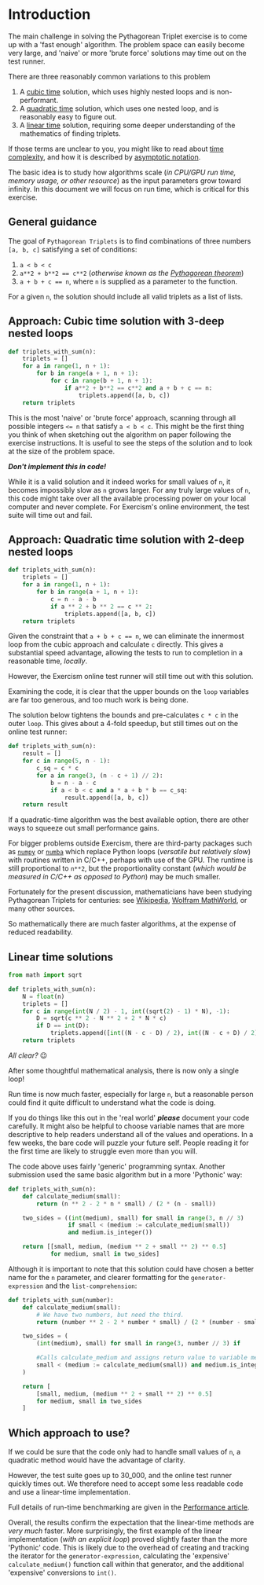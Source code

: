 # Introduction

The main challenge in solving the Pythagorean Triplet exercise is to come up with a 'fast enough' algorithm.
The problem space can easily become very large, and 'naive' or more 'brute force' solutions may time out on the test runner.

There are three reasonably common variations to this problem
1.  A [cubic time][approaches-cubic] solution, which uses highly nested loops and is non-performant.
2.  A [quadratic time][approaches-quadratic] solution, which uses one nested loop, and is reasonably easy to figure out.
3.  A [linear time][approaches-linear] solution, requiring some deeper understanding of the mathematics of finding triplets.


If those terms are unclear to you, you might like to read about [time complexity][time-complexity], and how it is  described by [asymptotic notation][asymptotic-notation].

The basic idea is to study how algorithms scale (_in CPU/GPU run time, memory usage, or other resource_) as the input parameters grow toward infinity.
In this document we will focus on run time, which is critical for this exercise.


## General guidance

The goal of `Pythagorean Triplets` is to find combinations of three numbers `[a, b, c]` satisfying a set of conditions:

1. `a < b < c`
2. `a**2 + b**2 == c**2` (_otherwise known as the [Pythagorean theorem][Pythagorean-theorem]_)
3. `a + b + c == n`, where `n` is supplied as a parameter to the function.

For a given `n`, the solution should include all valid triplets as a list of lists.


## Approach: Cubic time solution with 3-deep nested loops

```python
def triplets_with_sum(n):
    triplets = []
    for a in range(1, n + 1):
        for b in range(a + 1, n + 1):
            for c in range(b + 1, n + 1):
                if a**2 + b**2 == c**2 and a + b + c == n:
                    triplets.append([a, b, c])
    return triplets
```

This is the most 'naive' or 'brute force' approach, scanning through all possible integers `<= n` that satisfy `a < b < c`.
This might be the first thing you think of when sketching out the algorithm on paper following the exercise instructions.
It is useful to see the steps of the solution and to look at the size of the problem space.

***Don't implement this in code!***

While it is a valid solution and it indeed works for small values of `n`, it becomes impossibly slow as `n` grows larger.
For any truly large values of `n`, this code might take over all the available processing power on your local computer and never complete.
For Exercism's online environment, the test suite will time out and fail.


## Approach: Quadratic time solution with 2-deep nested loops

```python
def triplets_with_sum(n):
    triplets = []
    for a in range(1, n + 1):
        for b in range(a + 1, n + 1):
            c = n - a - b
            if a ** 2 + b ** 2 == c ** 2:
                triplets.append([a, b, c])
    return triplets
```

Given the constraint that `a + b + c == n`, we can eliminate the innermost loop from the cubic approach and calculate `c` directly.
This gives a substantial speed advantage, allowing the tests to run to completion in a reasonable time, _locally_.

However, the Exercism online test runner will still time out with this solution.

Examining the code, it is clear that the upper bounds on the `loop` variables are far too generous, and too much work is being done.


The solution below tightens the bounds and pre-calculates `c * c` in the outer `loop`.
This gives about a 4-fold speedup, but still times out on the online test runner:


```python
def triplets_with_sum(n):
    result = []
    for c in range(5, n - 1):
        c_sq = c * c
        for a in range(3, (n - c + 1) // 2):
            b = n - a - c
            if a < b < c and a * a + b * b == c_sq:
                result.append([a, b, c])
    return result
```

If a quadratic-time algorithm was the best available option, there are other ways to squeeze out small performance gains.

For bigger problems outside Exercism, there are third-party packages such as [`numpy`][numpy] or [`numba`][numba] which replace Python
loops (_versatile but relatively slow_) with routines written in C/C++, perhaps with use of the GPU.
The runtime is still proportional to `n**2`, but the proportionality constant (_which would be measured in C/C++ as opposed to Python_) may be much smaller.

Fortunately for the present discussion, mathematicians have been studying Pythagorean Triplets for centuries: see [Wikipedia][wiki-pythag], [Wolfram MathWorld][wolfram-pythag], or many other sources.

So mathematically there are much faster algorithms, at the expense of reduced readability.


## Linear time solutions

```python
from math import sqrt

def triplets_with_sum(n):
    N = float(n)
    triplets = []
    for c in range(int(N / 2) - 1, int((sqrt(2) - 1) * N), -1):
        D = sqrt(c ** 2 - N ** 2 + 2 * N * c)
        if D == int(D):
            triplets.append([int((N - c - D) / 2), int((N - c + D) / 2), c])
    return triplets
```

_All clear?_ 😉

After some thoughtful mathematical analysis, there is now only a single loop!

Run time is now much faster, especially for large `n`, but a reasonable person could find it quite difficult to understand what the code is doing.

If you do things like this out in the 'real world' ***please*** document your code carefully.
It might also be helpful to choose variable names that are more descriptive to help readers understand all of the values and operations.
In a few weeks, the bare code will puzzle your future self.
People reading it for the first time are likely to struggle even more than you will.

The code above uses fairly 'generic' programming syntax.
Another submission used the same basic algorithm but in a more 'Pythonic' way:


```python
def triplets_with_sum(n):
    def calculate_medium(small):
        return (n ** 2 - 2 * n * small) / (2 * (n - small))

    two_sides = ((int(medium), small) for small in range(3, n // 3)
                 if small < (medium := calculate_medium(small))
                 and medium.is_integer())

    return [[small, medium, (medium ** 2 + small ** 2) ** 0.5]
            for medium, small in two_sides]
```

Although it is important to note that this solution could have chosen a better name for the `n` parameter, and clearer formatting for the `generator-expression` and the `list-comprehension`:

```python
def triplets_with_sum(number):
    def calculate_medium(small):
        # We have two numbers, but need the third.
        return (number ** 2 - 2 * number * small) / (2 * (number - small))

    two_sides = (
        (int(medium), small) for small in range(3, number // 3) if

        #Calls calculate_medium and assigns return value to variable medium 
        small < (medium := calculate_medium(small)) and medium.is_integer()
    )

    return [
        [small, medium, (medium ** 2 + small ** 2) ** 0.5]
        for medium, small in two_sides
    ]
```


## Which approach to use?

If we could be sure that the code only had to handle small values of `n`, a quadratic method would have the advantage of clarity.

However, the test suite goes up to 30_000, and the online test runner quickly times out.
We therefore need to accept some less readable code and use a linear-time implementation.

Full details of run-time benchmarking are given in the [Performance article][article-performance].

Overall, the results confirm the expectation that the linear-time methods are _very much_ faster.
More surprisingly, the first example of the linear implementation (_with an explicit loop_) proved slightly faster than the more 'Pythonic' code.
This is likely due to the overhead of creating and tracking the iterator for the `generator-expression`, calculating the 'expensive' `calculate_medium()` function call within that generator, and the additional 'expensive' conversions to `int()`.

[Pythagorean-theorem]: https://en.wikipedia.org/wiki/Pythagorean_theorem
[approaches-cubic]: https://exercism.org/tracks/python/exercises/pythagorean-triplet/approaches/cubic
[approaches-linear]: https://exercism.org/tracks/python/exercises/pythagorean-triplet/approaches/linear
[approaches-quadratic]: https://exercism.org/tracks/python/exercises/pythagorean-triplet/approaches/quadratic
[article-performance]:https://exercism.org/tracks/python/exercises/pythagorean-triplet/articles/performance
[asymptotic-notation]:  https://www.khanacademy.org/computing/computer-science/algorithms/asymptotic-notation/a/asymptotic-notation
[numba]: https://numba.pydata.org/
[numpy]: https://numpy.org/
[time-complexity]: https://yourbasic.org/algorithms/time-complexity-explained/
[wiki-pythag]: https://en.wikipedia.org/wiki/Pythagorean_triple
[wolfram-pythag]: https://mathworld.wolfram.com/PythagoreanTriple.html
